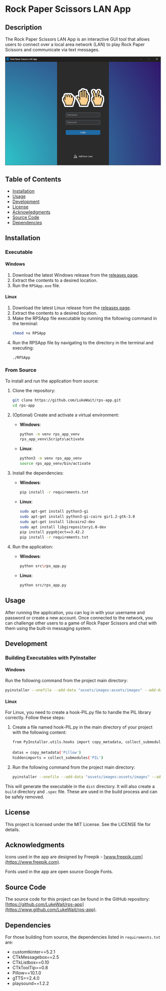 # Rock Paper Scissors LAN App

## Description
The Rock Paper Scissors LAN App is an interactive GUI tool that allows users to connect over a local area network (LAN) to play Rock Paper Scissors and communicate via text messages.

<p align="center">
  <img src="https://github.com/LukeWait/rps-app/raw/main/assets/screenshots/rps-app-login.png" alt="App Screenshot" width="600">
</p>

## Table of Contents
- [Installation](#installation)
- [Usage](#usage)
- [Development](#development)
- [License](#license)
- [Acknowledgments](#acknowledgments)
- [Source Code](#source-code)
- [Dependencies](#dependencies)

## Installation

### Executable
#### Windows
1. Download the latest Windows release from the [releases page](https://github.com/LukeWait/rps-app/releases).
2. Extract the contents to a desired location.
3. Run the `RPSApp.exe` file.

#### Linux
1. Download the latest Linux release from the [releases page](https://github.com/LukeWait/rps-app/releases).
2. Extract the contents to a desired location.
3. Make the RPSApp file executable by running the following command in the terminal:
    ```sh
    chmod +x RPSApp
    ```
4. Run the RPSApp file by navigating to the directory in the terminal and executing:
    ```sh
    ./RPSApp
    ```

### From Source
To install and run the application from source:

1. Clone the repository:
    ```sh
    git clone https://github.com/LukeWait/rps-app.git
    cd rps-app
    ```

2. (Optional) Create and activate a virtual environment:
    - **Windows**:
      ```sh
      python -m venv rps_app_venv
      rps_app_venv\Scripts\activate
      ```
    - **Linux**:
      ```sh
      python3 -m venv rps_app_venv
      source rps_app_venv/bin/activate
      ```

3. Install the dependencies:
    - **Windows**:
      ```sh
      pip install -r requirements.txt
      ```
     - **Linux**:
       ```sh
       sudo apt-get install python3-gi
       sudo apt-get install python3-gi-cairo gir1.2-gtk-3.0
       sudo apt-get install libcairo2-dev
       sudo apt install libgirepository1.0-dev
       pip install pygobject==3.42.2
       pip install -r requirements.txt
       ``` 

4. Run the application:
    - **Windows**:
      ```sh
      python src\rps_app.py
      ```
    - **Linux**:
      ```sh
      python src/rps_app.py
      ```

## Usage
After running the application, you can log in with your username and password or create a new account. Once connected to the network, you can challenge other users to a game of Rock Paper Scissors and chat with them using the built-in messaging system.

## Development
### Building Executables with PyInstaller
#### Windows
Run the following command from the project main directory:
```sh
pyinstaller --onefile --add-data "assets/images:assets/images" --add-data "assets/fonts:assets/fonts" --add-data "assets/audio:assets/audio" --add-data "data:data" --noconsole src/rps_app.py
```
#### Linux
For Linux, you need to create a hook-PIL.py file to handle the PIL library correctly. Follow these steps:
1. Create a file named hook-PIL.py in the main directory of your project with the following content:
    ```sh
    from PyInstaller.utils.hooks import copy_metadata, collect_submodules

    datas = copy_metadata('Pillow')
    hiddenimports = collect_submodules('PIL')
    ```
2. Run the following command from the project main directory:
    ```sh
    pyinstaller --onefile --add-data "assets/images:assets/images" --add-data "assets/fonts:assets/fonts" --add-data "assets/audio:assets/audio" --add-data "data:data" --additional-hooks-dir=. --noconsole src/rps_app.py
    ```

This will generate the executable in the `dist` directory. It will also create a `build` directory and `.spec` file. These are used in the build process and can be safely removed.

## License
This project is licensed under the MIT License. See the LICENSE file for details.

## Acknowledgments
Icons used in the app are designed by Freepik - [www.freepik.com](https://www.freepik.com).

Fonts used in the app are open source Google Fonts.

## Source Code
The source code for this project can be found in the GitHub repository: [https://github.com/LukeWait/rps-app](https://www.github.com/LukeWait/rps-app).

## Dependencies
For those building from source, the dependencies listed in `requirements.txt` are:
- customtkinter==5.2.1
- CTkMessagebox==2.5
- CTkListbox==0.10
- CTkToolTip==0.8
- Pillow==10.1.0
- gTTS==2.4.0
- playsound==1.2.2
